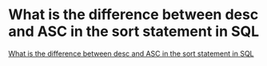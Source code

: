 # What is the difference between desc and ASC in the sort statement in SQL
[What is the difference between desc and ASC in the sort statement in SQL](https://aiwithcloud.com/2022/09/16/what_is_the_difference_between_desc_and_asc_in_the_sort_statement_in_sql/)
